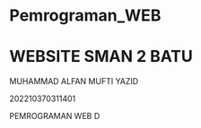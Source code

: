 # Pemrograman_WEB
# WEBSITE SMAN 2 BATU
<P>
  MUHAMMAD ALFAN MUFTI YAZID
</P>
<P>
  202210370311401
</P>
<P>
  PEMROGRAMAN WEB D
</P>
